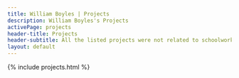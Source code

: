 ```yaml
---
title: William Boyles | Projects
description: William Boyles's Projects
activePage: projects
header-title: Projects
header-subtitle: All the listed projects were not related to schoolwork or done for a grade.
layout: default
---
```


{% include projects.html %}

